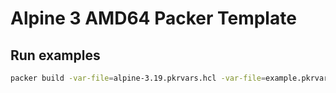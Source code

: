 # Alpine 3 AMD64 Packer Template

## Run examples

```bash
packer build -var-file=alpine-3.19.pkrvars.hcl -var-file=example.pkrvars.hcl .
```
